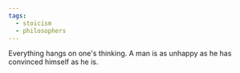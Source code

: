 ```yaml
---
tags:
  - stoicism
  - philosophers
---
```

Everything hangs on one's thinking. A man is as unhappy as he has convinced himself as he is. 